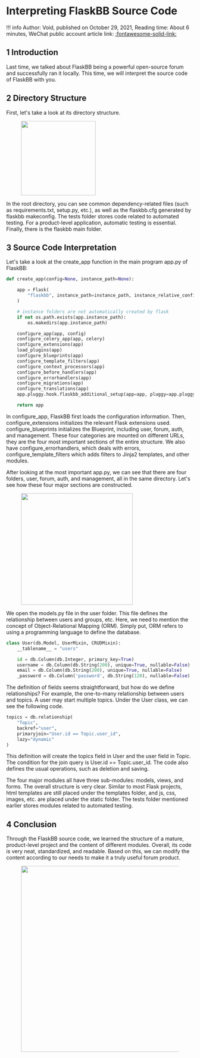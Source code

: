 # Interpreting FlaskBB Source Code

!!! info
    Author: Void, published on October 29, 2021, Reading time: About 6 minutes, WeChat public account article link: [:fontawesome-solid-link:](https://mp.weixin.qq.com/s/ctAdVwr1CdzRSPQfrRVGPQ)

## 1 Introduction

Last time, we talked about FlaskBB being a powerful open-source forum and successfully ran it locally. This time, we will interpret the source code of FlaskBB with you.

## 2 Directory Structure

First, let's take a look at its directory structure.

<figure>
  <img src="https://cdn.jsdelivr.net/gh/BulletTech2021/Pics/img/flaskbb1.png" width="200" />
</figure>

In the root directory, you can see common dependency-related files (such as requirements.txt, setup.py, etc.), as well as the flaskbb.cfg generated by flaskbb makeconfig. The tests folder stores code related to automated testing. For a product-level application, automatic testing is essential. 
Finally, there is the flaskbb main folder.

## 3 Source Code Interpretation

Let's take a look at the create_app function in the main program app.py of FlaskBB:

```python
def create_app(config=None, instance_path=None):

    app = Flask(
        "flaskbb", instance_path=instance_path, instance_relative_config=True
    )

    # instance folders are not automatically created by flask
    if not os.path.exists(app.instance_path):
        os.makedirs(app.instance_path)

    configure_app(app, config)
    configure_celery_app(app, celery)
    configure_extensions(app)
    load_plugins(app)
    configure_blueprints(app)
    configure_template_filters(app)
    configure_context_processors(app)
    configure_before_handlers(app)
    configure_errorhandlers(app)
    configure_migrations(app)
    configure_translations(app)
    app.pluggy.hook.flaskbb_additional_setup(app=app, pluggy=app.pluggy)

    return app
```

In configure_app, FlaskBB first loads the configuration information. Then, configure_extensions initializes the relevant Flask extensions used. configure_blueprints initializes the Blueprint, including user, forum, auth, and management. These four categories are mounted on different URLs, they are the four most important sections of the entire structure. We also have configure_errorhandlers, which deals with errors, configure_template_filters which adds filters to Jinja2 templates, and other modules.

After looking at the most important app.py, we can see that there are four folders, user, forum, auth, and management, all in the same directory. Let's see how these four major sections are constructed.

<figure>
  <img src="https://cdn.jsdelivr.net/gh/BulletTech2021/Pics/img/flaskbb2.png" width="300" />
</figure>

We open the models.py file in the user folder. This file defines the relationship between users and groups, etc. Here, we need to mention the concept of Object-Relational Mapping (ORM). Simply put, ORM refers to using a programming language to define the database.

```python
class User(db.Model, UserMixin, CRUDMixin):
    __tablename__ = "users"

    id = db.Column(db.Integer, primary_key=True)
    username = db.Column(db.String(200), unique=True, nullable=False)
    email = db.Column(db.String(200), unique=True, nullable=False)
    _password = db.Column('password', db.String(120), nullable=False)
```

The definition of fields seems straightforward, but how do we define relationships? For example, the one-to-many relationship between users and topics. A user may start multiple topics. Under the User class, we can see the following code.

```python
topics = db.relationship(
    "Topic",
    backref="user",
    primaryjoin="User.id == Topic.user_id",
    lazy="dynamic"
)
```

This definition will create the topics field in User and the user field in Topic. The condition for the join query is User.id == Topic.user_id. 
The code also defines the usual operations, such as deletion and saving.

The four major modules all have three sub-modules: models, views, and forms. The overall structure is very clear. Similar to most Flask projects, html templates are still placed under the templates folder, and js, css, images, etc. are placed under the static folder. The tests folder mentioned earlier stores modules related to automated testing.

## 4 Conclusion

Through the FlaskBB source code, we learned the structure of a mature, product-level project and the content of different modules. Overall, its code is very neat, standardized, and readable. Based on this, we can modify the content according to our needs to make it a truly useful forum product.

<figure>
  <img src="https://cdn.jsdelivr.net/gh/BulletTech2021/Pics/2021-6-14/1623639526512-1080P%20(Full%20HD)%20-%20Tail%20Pic.png" width="500" />
</figure>